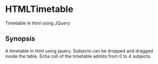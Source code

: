 # HTMLTimetable
Timetable in html using JQuery

## Synopsis
A timetable in html using jquery. Subjects can be dropped and dragged inside the table.
Echa cell of the timetable admits from 0 to 4 subjects.
